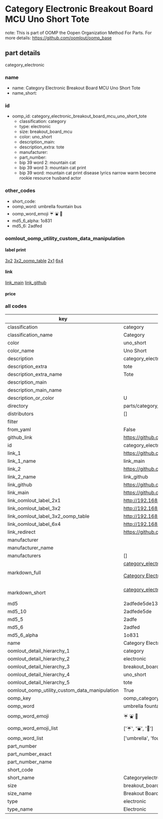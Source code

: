# Category Electronic Breakout Board MCU Uno Short Tote  

note: This is part of OOMP the Oopen Organization Method For Parts. For more details: https://github.com/oomlout/oomp_base

##  part details
  



category_electronic



### name
* name: Category Electronic Breakout Board MCU Uno Short Tote
* name_short: 
### id
* oomp_id: category_electronic_breakout_board_mcu_uno_short_tote
  * classification: category
  * type: electronic
  * size: breakout_board_mcu
  * color: uno_short
  * description_main: 
  * description_extra: tote
  * manufacturer: 
  * part_number: 
  * bip 39 word 2: mountain cat
  * bip 39 word 3: mountain cat print
  * bip 39 word: mountain cat print disease lyrics narrow warm become rookie resource husband actor

### other_codes
* short_code: 
* oomp_word: umbrella fountain bus
* oomp_word_emoji :umbrella: :fountain: :bus:
* md5_6_alpha: 1o831
* md5_6: 2adfed






### oomlout_oomp_utility_custom_data_manipulation
#### label print
[3x2](http://192.168.1.245:1112/?label=oomp%201o831)
[3x2_oomp_table](http://192.168.1.108:1112/?label=oomp%201o831)
[2x1](http://192.168.1.242:1112/?label=oomp%201o831)
[6x4](http://192.168.1.55:1112/?label=oomp%201o831)    

#### link

[link_main](https://github.com/oomlout/oomlout_oomp_version_1_messy/tree/main/parts/category_electronic_breakout_board_mcu_uno_short_tote) [link_github](https://github.com/oomlout/oomlout_oomp_version_1_messy/tree/main/parts/category_electronic_breakout_board_mcu_uno_short_tote)                             

#### price







### all codes 
| key | value |  
| --- | --- |  
| classification | category |  
| classification_name | Category |  
| color | uno_short |  
| color_name | Uno Short |  
| description | category_electronic |  
| description_extra | tote |  
| description_extra_name | Tote |  
| description_main |  |  
| description_main_name |  |  
| description_or_color | U  |  
| directory | parts/category_electronic_breakout_board_mcu_uno_short_tote |  
| distributors | [] |  
| filter |  |  
| from_yaml | False |  
| github_link | https://github.com/oomlout/oomlout_oomp_part_src/tree/main/parts/category_electronic_breakout_board_mcu_uno_short_tote |  
| id | category_electronic_breakout_board_mcu_uno_short_tote |  
| link_1 | https://github.com/oomlout/oomlout_oomp_version_1_messy/tree/main/parts/category_electronic_breakout_board_mcu_uno_short_tote |  
| link_1_name | link_main |  
| link_2 | https://github.com/oomlout/oomlout_oomp_version_1_messy/tree/main/parts/category_electronic_breakout_board_mcu_uno_short_tote |  
| link_2_name | link_github |  
| link_github | https://github.com/oomlout/oomlout_oomp_version_1_messy/tree/main/parts/category_electronic_breakout_board_mcu_uno_short_tote |  
| link_main | https://github.com/oomlout/oomlout_oomp_version_1_messy/tree/main/parts/category_electronic_breakout_board_mcu_uno_short_tote |  
| link_oomlout_label_2x1 | http://192.168.1.242:1112/?label=oomp%201o831 |  
| link_oomlout_label_3x2 | http://192.168.1.245:1112/?label=oomp%201o831 |  
| link_oomlout_label_3x2_oomp_table | http://192.168.1.108:1112/?label=oomp%201o831 |  
| link_oomlout_label_6x4 | http://192.168.1.55:1112/?label=oomp%201o831 |  
| link_redirect | https://github.com/oomlout/oomlout_oomp_version_1_messy/tree/main/parts/category_electronic_breakout_board_mcu_uno_short_tote |  
| manufacturer |  |  
| manufacturer_name |  |  
| manufacturers | [] |  
| markdown_full | [category_electronic_breakout_board_mcu_uno_short_tote](none)<br>[](none)<br>[Category Electronic Breakout Board Mcu Uno Short Tote](none)<br><br> |  
| markdown_short | [category_electronic_breakout_board_mcu_uno_short_tote](none)<br><br> |  
| md5 | 2adfede5de13fee64c42b3f15588f484 |  
| md5_10 | 2adfede5de |  
| md5_5 | 2adfe |  
| md5_6 | 2adfed |  
| md5_6_alpha | 1o831 |  
| name | Category Electronic Breakout Board MCU Uno Short Tote |  
| oomlout_detail_hierarchy_1 | category |  
| oomlout_detail_hierarchy_2 | electronic |  
| oomlout_detail_hierarchy_3 | breakout_board_mcu |  
| oomlout_detail_hierarchy_4 | uno_short |  
| oomlout_detail_hierarchy_5 | tote |  
| oomlout_oomp_utility_custom_data_manipulation | True |  
| oomp_key | oomp_category_electronic_breakout_board_mcu_uno_short_tote |  
| oomp_word | umbrella fountain bus |  
| oomp_word_emoji | :umbrella: :fountain: :bus: |  
| oomp_word_emoji_list | [':umbrella:', ':fountain:', ':bus:'] |  
| oomp_word_list | ['umbrella', 'fountain', 'bus'] |  
| part_number |  |  
| part_number_exact |  |  
| part_number_name |  |  
| short_code |  |  
| short_name | Categoryelectronic |  
| size | breakout_board_mcu |  
| size_name | Breakout Board MCU |  
| type | electronic |  
| type_name | Electronic |  
